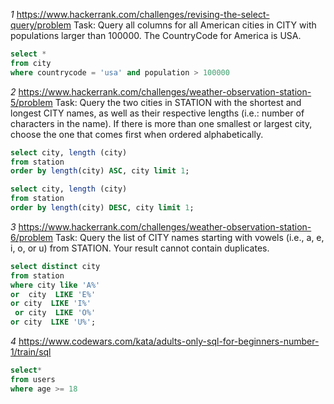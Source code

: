 *1*
https://www.hackerrank.com/challenges/revising-the-select-query/problem
Task: Query all columns for all American cities in CITY with populations larger than 100000. The CountryCode for America is USA.
```sql
select *
from city
where countrycode = 'usa' and population > 100000
```

*2*
https://www.hackerrank.com/challenges/weather-observation-station-5/problem
Task: Query the two cities in STATION with the shortest and longest CITY names, as well as their respective lengths (i.e.: number of characters in the name). If there is more than one smallest or largest city, choose the one that comes first when ordered alphabetically.
```sql
select city, length (city)
from station
order by length(city) ASC, city limit 1;

select city, length (city)
from station
order by length(city) DESC, city limit 1;
```
*3*
https://www.hackerrank.com/challenges/weather-observation-station-6/problem
Task: Query the list of CITY names starting with vowels (i.e., a, e, i, o, or u) from STATION. Your result cannot contain duplicates.
```sql
select distinct city
from station 
where city like 'A%' 
or  city  LIKE 'E%' 
or city  LIKE 'I%'
 or city  LIKE 'O%' 
or city  LIKE 'U%';
```
*4*
https://www.codewars.com/kata/adults-only-sql-for-beginners-number-1/train/sql
```SQL
select*
from users
where age >= 18
```